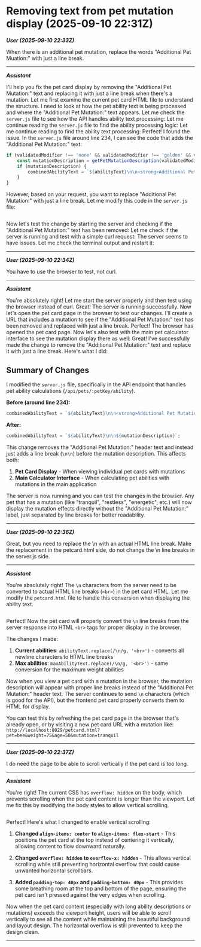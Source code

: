 <!-- Generated by SpecStory -->

# Removing text from pet mutation display (2025-09-10 22:31Z)

_**User (2025-09-10 22:33Z)**_

When there is an additional pet mutation, replace the words "Additional Pet Muation:" with just a line break.

---

_**Assistant**_

I'll help you fix the pet card display by removing the "Additional Pet Mutation:" text and replacing it with just a line break when there's a mutation. Let me first examine the current pet card HTML file to understand the structure. I need to look at how the pet ability text is being processed and where the "Additional Pet Mutation:" text appears. Let me check the `server.js` file to see how the API handles ability text processing: Let me continue reading the `server.js` file to find the ability processing logic: Let me continue reading to find the ability text processing: Perfect! I found the issue. In the `server.js` file around line 234, I can see the code that adds the "Additional Pet Mutation:" text:

```javascript
if (validatedModifier !== 'none' && validatedModifier !== 'golden' && validatedModifier !== 'rainbow') {
    const mutationDescription = getPetMutationDescription(validatedModifier, validatedWeight);
    if (mutationDescription) {
        combinedAbilityText = `${abilityText}\n\n<strong>Additional Pet Mutation:</strong>\n${mutationDescription}`;
    }
}
```

However, based on your request, you want to replace "Additional Pet Mutation:" with just a line break. Let me modify this code in the `server.js` file: 
```

```
Now let's test the change by starting the server and checking if the "Additional Pet Mutation:" text has been removed: Let me check if the server is running and test with a simple curl request: The server seems to have issues. Let me check the terminal output and restart it: 

---

_**User (2025-09-10 22:34Z)**_

You have to use the browser to test, not curl.

---

_**Assistant**_

You're absolutely right! Let me start the server properly and then test using the browser instead of curl. Great! The server is running successfully. Now let's open the pet card page in the browser to test our changes. I'll create a URL that includes a mutation to see if the "Additional Pet Mutation:" text has been removed and replaced with just a line break. Perfect! The browser has opened the pet card page. Now let's also test with the main pet calculator interface to see the mutation display there as well: Great! I've successfully made the change to remove the "Additional Pet Mutation:" text and replace it with just a line break. Here's what I did:

## Summary of Changes

I modified the `server.js` file, specifically in the API endpoint that handles pet ability calculations (`/api/pets/:petKey/ability`). 

**Before (around line 234):**
```javascript
combinedAbilityText = `${abilityText}\n\n<strong>Additional Pet Mutation:</strong>\n${mutationDescription}`;
```

**After:**
```javascript
combinedAbilityText = `${abilityText}\n\n${mutationDescription}`;
```

This change removes the "Additional Pet Mutation:" header text and instead just adds a line break (`\n\n`) before the mutation description. This affects both:

1. **Pet Card Display** - When viewing individual pet cards with mutations
2. **Main Calculator Interface** - When calculating pet abilities with mutations in the main application

The server is now running and you can test the changes in the browser. Any pet that has a mutation (like "tranquil", "restless", "energetic", etc.) will now display the mutation effects directly without the "Additional Pet Mutation:" label, just separated by line breaks for better readability.

---

_**User (2025-09-10 22:36Z)**_

Great, but you need to replace the \n with an actual HTML line break. Make the replacement in the petcard.html side, do not change the \n line breaks in the server.js side.

---

_**Assistant**_

You're absolutely right! The `\n` characters from the server need to be converted to actual HTML line breaks (`<br>`) in the pet card HTML. Let me modify the `petcard.html` file to handle this conversion when displaying the ability text. 
```

```
Perfect! Now the pet card will properly convert the `\n` line breaks from the server response into HTML `<br>` tags for proper display in the browser. 

The changes I made:
1. **Current abilities**: `abilityText.replace(/\n/g, '<br>')` - converts all newline characters to HTML line breaks
2. **Max abilities**: `maxAbilityText.replace(/\n/g, '<br>')` - same conversion for the maximum weight abilities

Now when you view a pet card with a mutation in the browser, the mutation description will appear with proper line breaks instead of the "Additional Pet Mutation:" header text. The server continues to send `\n` characters (which is good for the API), but the frontend pet card properly converts them to HTML for display.

You can test this by refreshing the pet card page in the browser that's already open, or by visiting a new pet card URL with a mutation like:
`http://localhost:8029/petcard.html?pet=bee&weight=75&age=50&mutation=tranquil`

---

_**User (2025-09-10 22:37Z)**_

I do need the page to be able to scroll vertically if the pet card is too long.

---

_**Assistant**_

You're right! The current CSS has `overflow: hidden` on the body, which prevents scrolling when the pet card content is longer than the viewport. Let me fix this by modifying the body styles to allow vertical scrolling. 
```

```
Perfect! Here's what I changed to enable vertical scrolling:

1. **Changed `align-items: center` to `align-items: flex-start`** - This positions the pet card at the top instead of centering it vertically, allowing content to flow downward naturally.

2. **Changed `overflow: hidden` to `overflow-x: hidden`** - This allows vertical scrolling while still preventing horizontal overflow that could cause unwanted horizontal scrollbars.

3. **Added `padding-top: 40px` and `padding-bottom: 40px`** - This provides some breathing room at the top and bottom of the page, ensuring the pet card isn't pressed against the very edges when scrolling.

Now when the pet card content (especially with long ability descriptions or mutations) exceeds the viewport height, users will be able to scroll vertically to see all the content while maintaining the beautiful background and layout design. The horizontal overflow is still prevented to keep the design clean.

---

